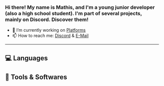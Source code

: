 ### Hi there! My name is Mathis, and I'm a young junior developer (also a high school student). I'm part of several projects, mainly on Discord. Discover them!


- 🔭 I’m currently working on [Platforms](https://neldox.tech)
- 📫 How to reach me: [Discord](https://discord.com/users/938588350942707783) & [E-Mail](mailto:contact@neldox.tech)

---

## 💻 Languages

## 🔨 Tools & Softwares
